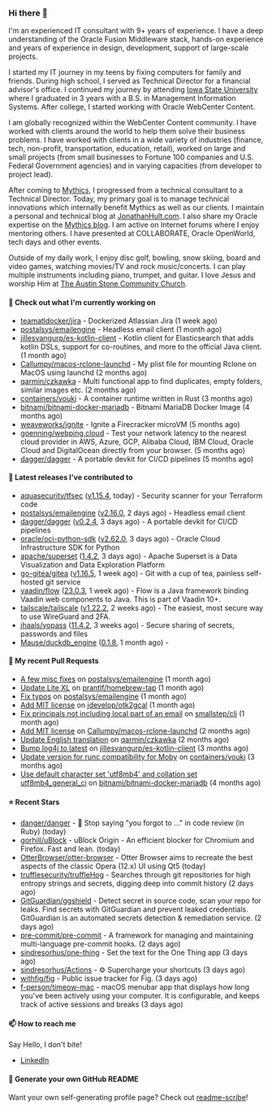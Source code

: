 ### Hi there 👋

I'm an experienced IT consultant with 9+ years of experience. I have a deep understanding of the Oracle Fusion Middleware stack, hands-on experience and years of experience in design, development, support of large-scale projects.

I started my IT journey in my teens by fixing computers for family and friends. During high school, I served as Technical Director for a financial advisor's office. I continued my journey by attending [Iowa State University](iastate.edu) where I graduated in 3 years with a B.S. in Management Information Systems. After college, I started working with Oracle WebCenter Content.

I am globally recognized within the WebCenter Content community. I have worked with clients around the world to help them solve their business problems. I have worked with clients in a wide variety of industries (finance, tech, non-profit, transportation, education, retail), worked on large and small projects (from small businesses to Fortune 100 companies and U.S. Federal Government agencies) and in varying capacities (from developer to project lead).

After coming to [Mythics](https://www.mythics.com/), I progressed from a technical consultant to a Technical Director. Today, my primary goal is to manage technical innovations which internally benefit Mythics as well as our clients. I maintain a personal and technical blog at [JonathanHult.com](https://jonathanhult.com). I also share my Oracle expertise on the [Mythics blog](https://www.mythics.com/about/blog/). I am active on Internet forums where I enjoy mentoring others. I have presented at COLLABORATE, Oracle OpenWorld, tech days and other events.

Outside of my daily work, I enjoy disc golf, bowling, snow skiing, board and video games, watching movies/TV and rock music/concerts. I can play multiple instruments including piano, trumpet, and guitar. I love Jesus and worship Him at [The Austin Stone Community Church](https://austinstone.org/).

#### 👷 Check out what I'm currently working on

- [teamatldocker/jira](https://github.com/teamatldocker/jira) - Dockerized Atlassian Jira (1 week ago)
- [postalsys/emailengine](https://github.com/postalsys/emailengine) - Headless email client (1 month ago)
- [jillesvangurp/es-kotlin-client](https://github.com/jillesvangurp/es-kotlin-client) - Kotlin client for Elasticsearch that adds kotlin DSLs, support for co-routines, and more to the official Java client. (1 month ago)
- [Callumpy/macos-rclone-launchd](https://github.com/Callumpy/macos-rclone-launchd) - My plist file for mounting Rclone on MacOS using launchd (2 months ago)
- [qarmin/czkawka](https://github.com/qarmin/czkawka) - Multi functional app to find duplicates, empty folders, similar images etc. (2 months ago)
- [containers/youki](https://github.com/containers/youki) - A container runtime written in Rust (3 months ago)
- [bitnami/bitnami-docker-mariadb](https://github.com/bitnami/bitnami-docker-mariadb) - Bitnami MariaDB Docker Image (4 months ago)
- [weaveworks/ignite](https://github.com/weaveworks/ignite) - Ignite a Firecracker microVM (5 months ago)
- [goenning/webping.cloud](https://github.com/goenning/webping.cloud) - Test your network latency to the nearest cloud provider in AWS, Azure, GCP, Alibaba Cloud, IBM Cloud, Oracle Cloud and DigitalOcean directly from your browser. (5 months ago)
- [dagger/dagger](https://github.com/dagger/dagger) - A portable devkit for CI/CD pipelines (5 months ago)

#### 🔭 Latest releases I've contributed to

- [aquasecurity/tfsec](https://github.com/aquasecurity/tfsec) ([v1.15.4](https://github.com/aquasecurity/tfsec/releases/tag/v1.15.4), today) - Security scanner for your Terraform code
- [postalsys/emailengine](https://github.com/postalsys/emailengine) ([v2.16.0](https://github.com/postalsys/emailengine/releases/tag/v2.16.0), 2 days ago) - Headless email client
- [dagger/dagger](https://github.com/dagger/dagger) ([v0.2.4](https://github.com/dagger/dagger/releases/tag/v0.2.4), 3 days ago) - A portable devkit for CI/CD pipelines
- [oracle/oci-python-sdk](https://github.com/oracle/oci-python-sdk) ([v2.62.0](https://github.com/oracle/oci-python-sdk/releases/tag/v2.62.0), 3 days ago) - Oracle Cloud Infrastructure SDK for Python
- [apache/superset](https://github.com/apache/superset) ([1.4.2](https://github.com/apache/superset/releases/tag/1.4.2), 3 days ago) - Apache Superset is a Data Visualization and Data Exploration Platform
- [go-gitea/gitea](https://github.com/go-gitea/gitea) ([v1.16.5](https://github.com/go-gitea/gitea/releases/tag/v1.16.5), 1 week ago) - Git with a cup of tea, painless self-hosted git service
- [vaadin/flow](https://github.com/vaadin/flow) ([23.0.3](https://github.com/vaadin/flow/releases/tag/23.0.3), 1 week ago) - Flow is a Java framework binding Vaadin web components to Java. This is part of Vaadin 10&#43;.
- [tailscale/tailscale](https://github.com/tailscale/tailscale) ([v1.22.2](https://github.com/tailscale/tailscale/releases/tag/v1.22.2), 2 weeks ago) - The easiest, most secure way to use WireGuard and 2FA.
- [jhaals/yopass](https://github.com/jhaals/yopass) ([11.4.2](https://github.com/jhaals/yopass/releases/tag/11.4.2), 3 weeks ago) - Secure sharing of secrets, passwords and files 
- [Mause/duckdb_engine](https://github.com/Mause/duckdb_engine) ([0.1.8](https://github.com/Mause/duckdb_engine/releases/tag/0.1.8), 1 month ago) - 

#### 🔨 My recent Pull Requests

- [A few misc fixes](https://github.com/postalsys/emailengine/pull/117) on [postalsys/emailengine](https://github.com/postalsys/emailengine) (1 month ago)
- [Update Lite XL](https://github.com/prantlf/homebrew-tap/pull/1) on [prantlf/homebrew-tap](https://github.com/prantlf/homebrew-tap) (1 month ago)
- [Fix typos](https://github.com/postalsys/emailengine/pull/112) on [postalsys/emailengine](https://github.com/postalsys/emailengine) (1 month ago)
- [Add MIT license](https://github.com/jdevelop/otk2gcal/pull/1) on [jdevelop/otk2gcal](https://github.com/jdevelop/otk2gcal) (1 month ago)
- [Fix principals not including local part of an email](https://github.com/smallstep/cli/pull/635) on [smallstep/cli](https://github.com/smallstep/cli) (1 month ago)
- [Add MIT license](https://github.com/Callumpy/macos-rclone-launchd/pull/1) on [Callumpy/macos-rclone-launchd](https://github.com/Callumpy/macos-rclone-launchd) (2 months ago)
- [Update English translation](https://github.com/qarmin/czkawka/pull/585) on [qarmin/czkawka](https://github.com/qarmin/czkawka) (2 months ago)
- [Bump log4j to latest](https://github.com/jillesvangurp/es-kotlin-client/pull/76) on [jillesvangurp/es-kotlin-client](https://github.com/jillesvangurp/es-kotlin-client) (3 months ago)
- [Update version for runc compatibility for Moby](https://github.com/containers/youki/pull/530) on [containers/youki](https://github.com/containers/youki) (3 months ago)
- [Use default character set &#39;utf8mb4&#39; and collation set utf8mb4_general_ci](https://github.com/bitnami/bitnami-docker-mariadb/pull/255) on [bitnami/bitnami-docker-mariadb](https://github.com/bitnami/bitnami-docker-mariadb) (4 months ago)

#### ⭐ Recent Stars

- [danger/danger](https://github.com/danger/danger) - 🚫 Stop saying &#34;you forgot to …&#34; in code review (in Ruby) (today)
- [gorhill/uBlock](https://github.com/gorhill/uBlock) - uBlock Origin - An efficient blocker for Chromium and Firefox. Fast and lean. (today)
- [OtterBrowser/otter-browser](https://github.com/OtterBrowser/otter-browser) - Otter Browser aims to recreate the best aspects of the classic Opera (12.x) UI using Qt5 (today)
- [trufflesecurity/truffleHog](https://github.com/trufflesecurity/truffleHog) - Searches through git repositories for high entropy strings and secrets, digging deep into commit history (2 days ago)
- [GitGuardian/ggshield](https://github.com/GitGuardian/ggshield) - Detect secret in source code, scan your repo for leaks. Find secrets with GitGuardian and prevent leaked credentials. GitGuardian is an automated secrets detection &amp; remediation service. (2 days ago)
- [pre-commit/pre-commit](https://github.com/pre-commit/pre-commit) - A framework for managing and maintaining multi-language pre-commit hooks. (2 days ago)
- [sindresorhus/one-thing](https://github.com/sindresorhus/one-thing) - Set the text for the One Thing app (3 days ago)
- [sindresorhus/Actions](https://github.com/sindresorhus/Actions) - ⚙️ Supercharge your shortcuts (3 days ago)
- [withfig/fig](https://github.com/withfig/fig) - Public issue tracker for Fig. (3 days ago)
- [f-person/timeow-mac](https://github.com/f-person/timeow-mac) - macOS menubar app that displays how long you&#39;ve been actively using your computer. It is configurable, and keeps track of active sessions and breaks (3 days ago)

#### 📫 How to reach me

Say Hello, I don't bite!

- [LinkedIn](https://www.linkedin.com/in/jonathanhult)

#### 📖 Generate your own GitHub README

Want your own self-generating profile page? Check out [readme-scribe](https://github.com/muesli/readme-scribe)!
